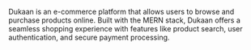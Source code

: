 Dukaan is an e-commerce platform that allows users to browse and purchase products online. Built with the MERN stack, Dukaan offers a seamless shopping experience with features like product search, user authentication, and secure payment processing.

